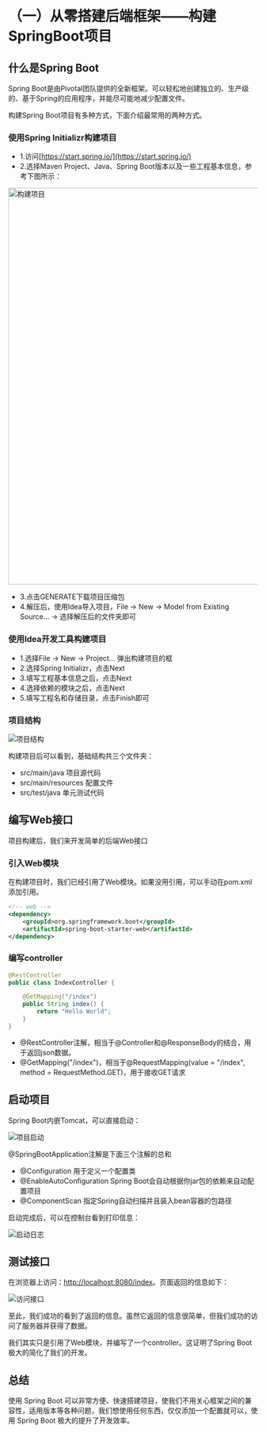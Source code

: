 # （一）从零搭建后端框架——构建SpringBoot项目

## 什么是Spring Boot
Spring Boot是由Pivotal团队提供的全新框架。可以轻松地创建独立的、生产级的、基于Spring的应用程序，并能尽可能地减少配置文件。

构建Spring Boot项目有多种方式，下面介绍最常用的两种方式。

### 使用Spring Initializr构建项目
* 1.访问[https://start.spring.io/](https://start.spring.io/)
* 2.选择Maven Project、Java、Spring Boot版本以及一些工程基本信息，参考下图所示：
<div align="left">
    <img src="https://user-gold-cdn.xitu.io/2020/5/15/172177287f13b50e?w=1523&h=883&f=png&s=79493" width="800" alt="构建项目"/>
</div>

* 3.点击GENERATE下载项目压缩包
* 4.解压后，使用Idea导入项目，File -> New -> Model from Existing Source... -> 选择解压后的文件夹即可

### 使用Idea开发工具构建项目
* 1.选择File -> New -> Project... 弹出构建项目的框
* 2.选择Spring Initializr，点击Next
* 3.填写工程基本信息之后，点击Next
* 4.选择依赖的模块之后，点击Next
* 5.填写工程名和存储目录，点击Finish即可

### 项目结构
<div align="left">
    <img src="https://user-gold-cdn.xitu.io/2020/5/15/172177c0ee7cd984?w=370&h=467&f=png&s=19679" alt="项目结构"/>
</div>

构建项目后可以看到，基础结构共三个文件夹：

* src/main/java 项目源代码
* src/main/resources 配置文件
* src/test/java 单元测试代码

## 编写Web接口
项目构建后，我们来开发简单的后端Web接口

### 引入Web模块
在构建项目时，我们已经引用了Web模块。如果没用引用，可以手动在pom.xml添加引用。
```xml
<!-- web -->
<dependency>
    <groupId>org.springframework.boot</groupId>
    <artifactId>spring-boot-starter-web</artifactId>
</dependency>
```

### 编写controller
```java
@RestController
public class IndexController {

    @GetMapping("/index")
    public String index() {
        return "Hello World";
    }
}
```
* @RestController注解，相当于@Controller和@ResponseBody的结合，用于返回json数据。
* @GetMapping("/index")，相当于@RequestMapping(value = "/index", method = RequestMethod.GET)，用于接收GET请求

## 启动项目
Spring Boot内嵌Tomcat，可以直接启动：
<div align="left">
    <img src="https://user-gold-cdn.xitu.io/2020/5/15/1721772fec486c0d?w=672&h=225&f=png&s=22313" alt="项目启动"/>
</div>

@SpringBootApplication注解是下面三个注解的总和
* @Configuration 用于定义一个配置类
* @EnableAutoConfiguration Spring Boot会自动根据你jar包的依赖来自动配置项目
* @ComponentScan 指定Spring自动扫描并且装入bean容器的包路径

启动完成后，可以在控制台看到打印信息：

<div align="left">
    <img src="https://user-gold-cdn.xitu.io/2020/5/15/172177328666c281?w=1412&h=311&f=png&s=61518" alt="启动日志"/>
</div>

## 测试接口
在浏览器上访问：[http://localhost:8080/index](http://localhost:8080/index)。页面返回的信息如下：
<div align="left">
    <img src="https://user-gold-cdn.xitu.io/2020/5/16/1721c34c75caa130?w=702&h=219&f=png&s=8287" alt="访问接口"/>
</div>

至此，我们成功的看到了返回的信息。虽然它返回的信息很简单，但我们成功的访问了服务器并获得了数据。

我们其实只是引用了Web模块，并编写了一个controller。这证明了Spring Boot极大的简化了我们的开发。

## 总结
使用 Spring Boot 可以非常方便、快速搭建项目，使我们不用关心框架之间的兼容性，适用版本等各种问题，我们想使用任何东西，仅仅添加一个配置就可以，使用 Spring Boot 极大的提升了开发效率。
